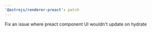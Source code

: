 ```yaml
---
'@astrojs/renderer-preact': patch
---
```


Fix an issue where preact component UI wouldn't update on hydrate
